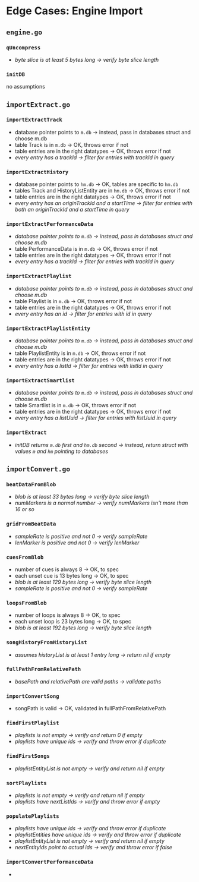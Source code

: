 # Edge Cases: Engine Import

## `engine.go`

### `qUncompress`
* *byte slice is at least 5 bytes long -> verify byte slice length*

### `initDB`
no assumptions

## `importExtract.go`

### `importExtractTrack`
* database pointer points to `m.db` -> instead, pass in databases struct and choose m.db
* table Track is in `m.db` -> OK, throws error if not
* table entries are in the right datatypes -> OK, throws error if not
* *every entry has a trackId -> filter for entries with trackId in query*

### `importExtractHistory`
* database pointer points to `hm.db` -> OK, tables are specific to `hm.db`
* tables Track and HistoryListEntity are in `hm.db` -> OK, throws error if not
* table entries are in the right datatypes -> OK, throws error if not
* *every entry has an originTrackId and a startTime -> filter for entries with both an originTrackId and a startTime in query*

### `importExtractPerformanceData`
* *database pointer points to `m.db` -> instead, pass in databases struct and choose m.db*
* table PerformanceData is in `m.db` -> OK, throws error if not
* table entries are in the right datatypes -> OK, throws error if not
* *every entry has a trackId -> filter for entries with trackId in query*

### `importExtractPlaylist`
* *database pointer points to `m.db` -> instead, pass in databases struct and choose m.db*
* table Playlist is in `m.db` -> OK, throws error if not
* table entries are in the right datatypes -> OK, throws error if not
* *every entry has an id -> filter for entries with id in query*

### `importExtractPlaylistEntity`
* *database pointer points to `m.db` -> instead, pass in databases struct and choose m.db*
* table PlaylistEntity is in `m.db` -> OK, throws error if not
* table entries are in the right datatypes -> OK, throws error if not
* *every entry has a listId -> filter for entries with listId in query*

### `importExtractSmartlist`
* *database pointer points to `m.db` -> instead, pass in databases struct and choose m.db*
* table Smartlist is in `m.db` -> OK, throws error if not
* table entries are in the right datatypes -> OK, throws error if not
* *every entry has a listUuid -> filter for entries with listUuid in query*

### `importExtract`
* *initDB returns `m.db` first and `hm.db` second -> instead, return struct with values `m` and `hm` pointing to databases*

## `importConvert.go`

### `beatDataFromBlob`
* *blob is at least 33 bytes long -> verify byte slice length*
* *numMarkers is a normal number -> verify numMarkers isn't more than 16 or so*

### `gridFromBeatData`
* *sampleRate is positive and not 0 -> verify sampleRate*
* *lenMarker is positive and not 0 -> verify lenMarker*

### `cuesFromBlob`
* number of cues is always 8 -> OK, to spec
* each unset cue is 13 bytes long -> OK, to spec
* *blob is at least 129 bytes long -> verify byte slice length*
* *sampleRate is positive and not 0 -> verify sampleRate*

### `loopsFromBlob`
* number of loops is always 8 -> OK, to spec
* each unset loop is 23 bytes long -> OK, to spec
* *blob is at least 192 bytes long -> verify byte slice length*

### `songHistoryFromHistoryList`
* *assumes historyList is at least 1 entry long -> return nil if empty*

### `fullPathFromRelativePath`
* *basePath and relativePath are valid paths -> validate paths*

### `importConvertSong`
* songPath is valid -> OK, validated in fullPathFromRelativePath

### `findFirstPlaylist`
* *playlists is not empty -> verify and return 0 if empty*
* *playlists have unique ids -> verify and throw error if duplicate*

### `findFirstSongs`
* *playlistEntityList is not empty -> verify and return nil if empty*

### `sortPlaylists`
* *playlists is not empty -> verify and return nil if empty*
* *playlists have nextListIds -> verify and throw error if empty*

### `populatePlaylists`
* *playlists have unique ids -> verify and throw error if duplicate*
* *playlistEntities have unique ids -> verify and throw error if duplicate*
* *playlistEntityList is not empty -> verify and return nil if empty*
* *nextEntityIds point to actual ids -> verify and throw error if false*

### `importConvertPerformanceData`
* 